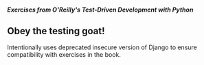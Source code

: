 ##### Exercises from O'Reilly's *Test-Driven Development with Python*

## Obey the testing goat!

Intentionally uses deprecated insecure version of Django to ensure compatibility with exercises in the book.
